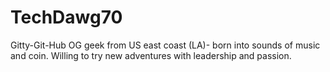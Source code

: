 # TechDawg70
Gitty-Git-Hub OG geek from US east coast (LA)- born into sounds of music and coin. Willing to try new adventures with leadership and passion.
